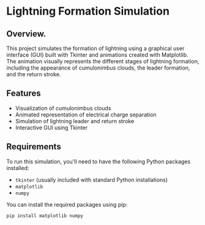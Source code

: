 # Lightning Formation Simulation

## Overview.

This project simulates the formation of lightning using a graphical user interface (GUI) built with Tkinter and animations created with Matplotlib. The animation visually represents the different stages of lightning formation, including the appearance of cumulonimbus clouds, the leader formation, and the return stroke.

## Features

- Visualization of cumulonimbus clouds
- Animated representation of electrical charge separation
- Simulation of lightning leader and return stroke
- Interactive GUI using Tkinter

## Requirements

To run this simulation, you'll need to have the following Python packages installed:

- `tkinter` (usually included with standard Python installations)
- `matplotlib`
- `numpy`

You can install the required packages using pip:

```bash
pip install matplotlib numpy
